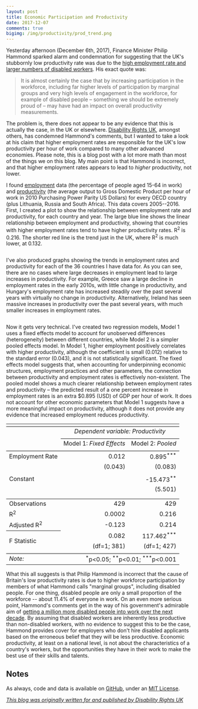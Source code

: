 ```yaml
---
layout: post
title: Economic Participation and Productivity
date: 2017-12-07
comments: true
bigimg: /img/productivity/prod_trend.png
---
```


Yesterday afternoon (December 6th, 2017), Finance Minister Philip Hammond sparked alarm and condemnation for suggesting that the UK's stubbornly low productivity rate was due to the [high employment rate and larger numbers of disabled workers](https://www.theguardian.com/politics/2017/dec/07/philip-hammond-causes-storm-with-remarks-about-disabled-workers). His exact quote was:

> It is almost certainly the case that by increasing participation in the workforce, including far higher levels of participation by marginal groups and very high levels of engagement in the workforce, for example of disabled people – something we should be extremely proud of – may have had an impact on overall productivity measurements.

The problem is, there does not appear to be any evidence that this is actually the case, in the UK or elsewhere. [Disability Rights UK](https://www.disabilityrightsuk.org/news/2017/december/dr-uk-condemns-philip-hammonds-comments-disabled-peoples-productivity), amongst others, has condemned Hammond's comments, but I wanted to take a look at his claim that higher employment rates are responsible for the UK's low productivity per hour of work compared to many other advanced economies. Please note, this is a blog post with a lot more math than most of the things we on this blog. My main point is that Hammond is incorrect, and that higher employment rates appears to lead to _higher_ productivity, not lower.

I found [employment](https://data.oecd.org/emp/employment-rate.htm) data (the percentage of people aged 15-64 in work) and [productivity](http://stats.oecd.org/Index.aspx?DataSetCode=PDB_LV) (the average output to Gross Domestic Product per hour of work in 2010 Purchasing Power Parity US Dollars) for every OECD country (plus Lithuania, Russia and South Africa). This data covers 2005--2016. First, I created a plot to show the relationship between employment rate and productivity, for each country and year. The large blue line shows the linear relationship between employment and productivity, showing that countries with higher employment rates tend to have higher productivity rates. R<sup>2</sup> is 0.216. The shorter red line is the trend just in the UK, where R<sup>2</sup> is much lower, at 0.132.

<div class= "chart"><img src="https://evanodell.com/img/productivity/prod_trend.png" alt=""></div>

I've also produced graphs showing the trends in employment rates and productivity for each of the 36 countries I have data for. As you can see, there are no cases where large decreases in employment lead to large increases in productivity. For example, Greece saw a large decline in employment rates in the early 2010s, with little change in productivity, and Hungary's employment rate has increased steadily over the past several years with virtually no change in productivity. Alternatively, Ireland has seen massive increases in productivity over the past several years, with much smaller increases in employment rates.

<div class= "chart"><img src="https://evanodell.com/img/productivity/prod_grid.png" alt=""></div>


Now it gets very technical. I've created two regression models, Model 1 uses a fixed effects model to account for unobserved differences (heterogeneity) between different countries, while Model 2 is a simpler pooled effects model. In Model 1, higher employment positively correlates with higher productivity, although the coefficient is small (0.012) relative to the standard error (0.043), and it is not statistically significant. The fixed effects model suggests that, when accounting for underpinning economic structures, employment practices and other parameters, the connection between productivity and employment rates is effectively non-existent. The pooled model shows a much clearer relationship between employment rates and productivity –  the predicted result of a one percent increase in employment rates is an extra $0.895 (USD) of GDP per hour of work. It does not account for other economic parameters that Model 1 suggests have a more meaningful impact on productivity, although it does not provide any evidence that increased employment reduces productivity.


<table style="text-align:center"><tr><td colspan="3" style="border-bottom: 1px solid black"></td></tr><tr><td style="text-align:left"></td><td colspan="2"><em>Dependent variable: Productivity</em></td></tr>
<tr><td></td><td colspan="2" style="border-bottom: 1px solid black"></td></tr>
<tr><td style="text-align:left"></td><td style="text-align:right">Model 1: <em>Fixed Effects</em></td><td style="text-align:right">Model 2: <em>Pooled</em></td></tr>
<tr><td colspan="3" style="border-bottom: 1px solid black"></td></tr><tr><td style="text-align:left">Employment Rate</td><td style="text-align:right">0.012</td><td style="text-align:right">0.895<sup>***</sup></td></tr>
<tr><td style="text-align:left"></td><td style="text-align:right">(0.043)</td><td style="text-align:right">(0.083)</td></tr>
<tr><td style="text-align:left"></td><td></td><td></td></tr>
<tr><td style="text-align:left">Constant</td><td></td><td style="text-align:right">-15.473<sup>**</sup></td></tr>
<tr><td style="text-align:left"></td><td></td><td style="text-align:right">(5.501)</td></tr>
<tr><td style="text-align:left"></td><td></td><td></td></tr>
<tr><td colspan="3" style="border-bottom: 1px solid black"></td></tr><tr><td style="text-align:left">Observations</td><td style="text-align:right">429</td><td style="text-align:right">429</td></tr>
<tr><td style="text-align:left">R<sup>2</sup></td><td style="text-align:right">0.0002</td><td style="text-align:right">0.216</td></tr>
<tr><td style="text-align:left">Adjusted R<sup>2</sup></td><td style="text-align:right">-0.123</td><td style="text-align:right">0.214</td></tr>
<tr><th style="text-align:left;font-weight:normal" rowspan="2">F Statistic</th><td style="text-align:right">0.082</td><td style="text-align:right">117.462<sup>***</sup></td></tr>
<tr><td style="text-align:right">(df=1; 381)</td><td style="text-align:right">(df=1; 427)</td></tr>
<tr><td colspan="3" style="border-bottom: 1px solid black"></td></tr><tr><td style="text-align:left"><em>Note:</em></td><td colspan="2" style="text-align:right"><sup>*</sup>p<0.05; <sup>**</sup>p<0.01; <sup>***</sup>p<0.001</td></tr>
</table>

What this all suggests is that Philip Hammond is incorrect that the cause of Britain's low productivity rates is due to higher workforce participation by members of what Hammond calls "marginal groups", including disabled people. For one thing, disabled people are only a small proportion of the workforce -- about 11.4% of everyone in work. On an even more serious point, Hammond's comments get in the way of his government's admirable aim of [getting a million more disabled people into work over the next decade](https://www.gov.uk/government/publications/improving-lives-the-future-of-work-health-and-disability). By assuming that disabled workers are inherently less productive than non-disabled workers, with no evidence to suggest this to be the case, Hammond provides cover for employers who don't hire disabled applicants based on the erroneous belief that they will be less productive. Economic productivity, at least on a national level, is not about the characteristics of a country's workers, but the opportunities they have in their work to make the best use of their skills and talents.

## Notes

As always, code and data is available on [GitHub](https://github.com/evanodell/productivity-trap), under an [MIT License](https://github.com/evanodell/productivity-trap/blob/master/LICENSE).

*[This blog was originally written for and published by Disability Rights UK](https://disabilityrightsuk.blogspot.co.uk/2017/12/britains-low-productivity-rates-are-not.html)*
